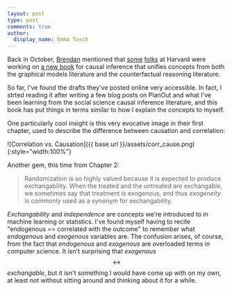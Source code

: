 ```yaml
---
layout: post
type: post
comments: true
author:
  display_name: Emma Tosch
---
```


Back in October, [Brendan](http://brenocon.com/) mentioned that [some](http://www.hsph.harvard.edu/miguel-hernan/) [folks](http://www.hsph.harvard.edu/james-robins/) at Harvard were working on [a new book](http://www.hsph.harvard.edu/miguel-hernan/causal-inference-book/) for causal inference that unifies concepts from both the graphical models literature and the counterfactual reasoning literature.

So far, I've found the drafts they've posted online very accessible. In fact, I strted reading it after writing a few blog posts on PlanOut and what I've been learning from the social science causal inference literature, and this book has put things in terms similar to how I explain the concepts to myself.

One particularly cool insight is this very evocative image in their first chapter, used to describe the difference between causation and correlation:

<!--summary-->

![Correlation vs. Causation]({{ base.url }}/assets/corr_cause.png){:style="width:100%"}

Another gem, this time from Chapter 2:

> Randomization is so highly valued because it is expected to produce exchangability. When the treated and the untreated are exchangable, we sometimes say that treatment is exogenous, and thus *exogeneity* is commonly used as a synonym for exchangability.

*Exchangability* and *independence* are concepts we're introduced to in machine learning or statistics. I've found myself having to recite "endogenous == correlated with the outcome" to remember what *endogenous* and *exogenous* variables are. The confusion arises, of course, from the fact that *endogenous* and *exogenous* are overloaded terms in computer science. It isn't surprising that *exogenous* $$\leftrightarrow$$ *exchangable*, but it isn't something I would have come up with on my own, at least not without sitting around and thinking about it for a while.

